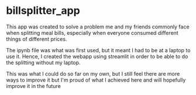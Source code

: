 # billsplitter_app

This app was created to solve a problem me and my friends commonly face when splitting meal bills, especially when everyone consumed different things of different prices.

The ipynb file was what was first used, but it meant I had to be at a laptop to use it. Hence, I created the webapp using streamlit in order to be able to do the splitting without my laptop.

This was what I could do so far on my own, but I still feel there are more ways to improve it but I'm proud of what I achieved here and will hopefully improve it in the future
